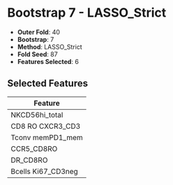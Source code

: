 # Bootstrap 7 - LASSO_Strict

- **Outer Fold**: 40
- **Bootstrap**: 7
- **Method**: LASSO_Strict
- **Fold Seed**: 87
- **Features Selected**: 6

## Selected Features

| Feature |
|---------|
| NKCD56hi_total |
| CD8 RO CXCR3_CD3 |
| Tconv memPD1_mem |
| CCR5_CD8RO |
| DR_CD8RO |
| Bcells Ki67_CD3neg |

